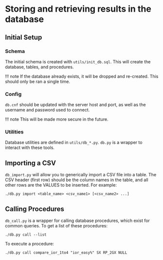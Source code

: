 # Storing and retrieving results in the database

## Initial Setup
### Schema
The initial schema is created with `utils/init_db.sql`. This will create the database, tables, and procedures.

!!! note
    If the database already exists, it will be dropped and re-created.
    This should only be ran a single time.

### Config
`db.cnf` should be updated with the server host and port, as well as the username and password used to connect.

!!! note
    This will be made more secure in the future.

### Utilities
Database utilities are defined in `utils/db_*.py`. `db.py` is a wrapper to interact with these tools.

## Importing a CSV
`db_import.py` will allow you to generically import a CSV file into a table.
The CSV header (first row) should be the column names in the table, and all other rows are the
VALUES to be inserted.
For example:
```
./db.py import <table_name> <csv_name1> [<csv_name2> ...]
```

## Calling Procedures
`db_call.py` is a wrapper for calling database procedures, which exist for common queries.
To get a list of these procedures:
```
./db.py call --list
```
To execute a procedure:
```
./db.py call compare_ior_1to4 "ior_easy%" SX RP_2GX NULL
```
